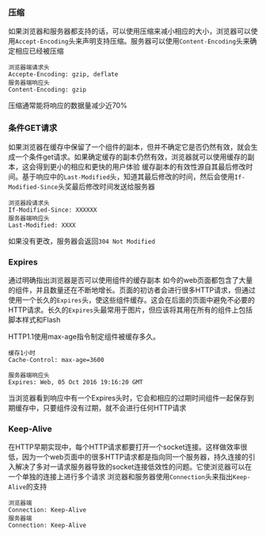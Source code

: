 ### 压缩
如果浏览器和服务器都支持的话，可以使用压缩来减小相应的大小，浏览器可以使用`Accept-Encoding`头来声明支持压缩。服务器可以使用`Content-Encoding`头来确定相应已经被压缩

```
浏览器端请求头
Accepte-Encoding: gzip, deflate
服务器端响应头
Content-Encoding: gzip
```

压缩通常能将响应的数据量减少近70%

### 条件GET请求
如果浏览器在缓存中保留了一个组件的副本，但并不确定它是否仍然有效，就会生成一个条件get请求。如果确定缓存的副本仍然有效，浏览器就可以使用缓存的副本，这会得到更小的相应和更快的用户体验
缓存副本的有效性源自其最后修改时间。基于响应中的`Last-Modified`头，知道其最后修改的时间，然后会使用`If-Modified-Since`头奖最后修改时间发送给服务器

```
浏览器段请求头
If-Modified-Since: XXXXXX
服务器端响应头
Last-Modified: XXXX
```

如果没有更改，服务器会返回`304 Not Modified`

### Expires
通过明确指出浏览器是否可以使用组件的缓存副本
如今的web页面都包含了大量的组件，并且数量还在不断地增长。页面的初访者会进行很多HTTP请求，但通过使用一个长久的`Expires`头，使这些组件缓存。这会在后面的页面中避免不必要的HTTP请求。长久的`Expires`头最常用于图片，但应该将其用在所有的组件上包括脚本样式和Flash

HTTP1.1使用max-age指令制定组件被缓存多久。

```
缓存1小时
Cache-Control: max-age=3600
```

```
服务器端响应头
Expires: Web, 05 Oct 2016 19:16:20 GMT
```
当浏览器看到响应中有一个Expires头时，它会和相应的过期时间组件一起保存到期缓存中，只要组件没有过期，就不会进行任何HTTP请求

### Keep-Alive
在HTTP早期实现中，每个HTTP请求都要打开一个socket连接。这样做效率很低，因为一个web页面中的很多HTTP请求都是指向同一个服务器，持久连接的引入解决了多对一请求服务器导致的socket连接低效性的问题。它使浏览器可以在一个单独的连接上进行多个请求
浏览器和服务器使用`Connection`头来指出`Keep-Alive`的支持

```
浏览器端
Connection: Keep-Alive
服务器端
Connection: Keep-Alive
```